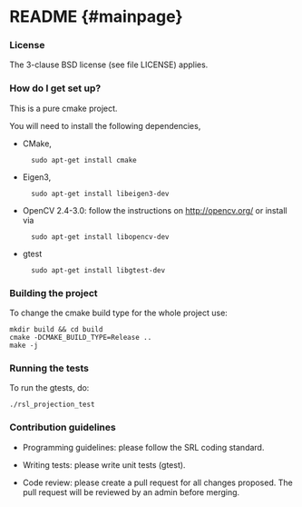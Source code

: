 README                        {#mainpage}
======


### License ###

The 3-clause BSD license (see file LICENSE) applies.

### How do I get set up? ###

This is a pure cmake project. 

You will need to install the following dependencies,

* CMake,

        sudo apt-get install cmake

* Eigen3,

        sudo apt-get install libeigen3-dev


* OpenCV 2.4-3.0: follow the instructions on http://opencv.org/ or install 
  via 
 
        sudo apt-get install libopencv-dev

* gtest

        sudo apt-get install libgtest-dev

### Building the project ###

To change the cmake build type for the whole project use:

    mkdir build && cd build
    cmake -DCMAKE_BUILD_TYPE=Release ..
    make -j
    
### Running the tests ###

To run the gtests, do:

    ./rsl_projection_test


### Contribution guidelines ###

* Programming guidelines: please follow the SRL coding standard.
	
* Writing tests: please write unit tests (gtest).

* Code review: please create a pull request for all changes proposed. The pull 
  request will be reviewed by an admin before merging.

